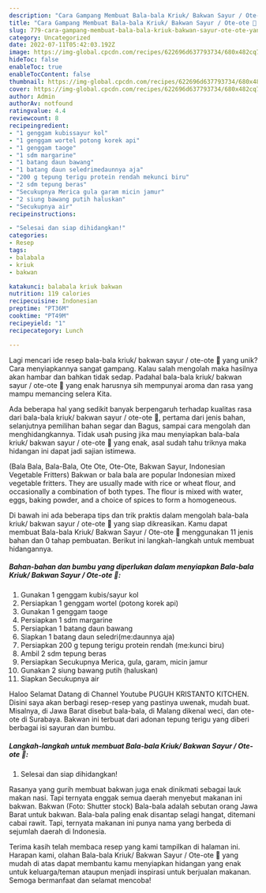 ```yaml
---
description: "Cara Gampang Membuat Bala-bala Kriuk/ Bakwan Sayur / Ote-ote 🥕 yang Bisa Manjain Lidah"
title: "Cara Gampang Membuat Bala-bala Kriuk/ Bakwan Sayur / Ote-ote 🥕 yang Bisa Manjain Lidah"
slug: 779-cara-gampang-membuat-bala-bala-kriuk-bakwan-sayur-ote-ote-yang-bisa-manjain-lidah
category: Uncategorized
date: 2022-07-11T05:42:03.192Z
image: https://img-global.cpcdn.com/recipes/622696d637793734/680x482cq70/bala-bala-kriuk-bakwan-sayur-ote-ote-foto-resep-utama.jpg
hideToc: false
enableToc: true
enableTocContent: false
thumbnail: https://img-global.cpcdn.com/recipes/622696d637793734/680x482cq70/bala-bala-kriuk-bakwan-sayur-ote-ote-foto-resep-utama.jpg
cover: https://img-global.cpcdn.com/recipes/622696d637793734/680x482cq70/bala-bala-kriuk-bakwan-sayur-ote-ote-foto-resep-utama.jpg
author: Admin
authorAv: notfound
ratingvalue: 4.4
reviewcount: 8
recipeingredient:
- "1 genggam kubissayur kol"
- "1 genggam wortel potong korek api"
- "1 genggam taoge"
- "1 sdm margarine"
- "1 batang daun bawang"
- "1 batang daun seledrimedaunnya aja"
- "200 g tepung terigu protein rendah mekunci biru"
- "2 sdm tepung beras"
- "Secukupnya Merica gula garam micin jamur"
- "2 siung bawang putih haluskan"
- "Secukupnya air"
recipeinstructions:

- "Selesai dan siap dihidangkan!"
categories:
- Resep
tags:
- balabala
- kriuk
- bakwan

katakunci: balabala kriuk bakwan 
nutrition: 119 calories
recipecuisine: Indonesian
preptime: "PT36M"
cooktime: "PT49M"
recipeyield: "1"
recipecategory: Lunch

---
```





Lagi mencari ide resep bala-bala kriuk/ bakwan sayur / ote-ote 🥕 yang unik? Cara menyiapkannya sangat gampang. Kalau salah mengolah maka hasilnya akan hambar dan bahkan tidak sedap. Padahal bala-bala kriuk/ bakwan sayur / ote-ote 🥕 yang enak harusnya sih mempunyai aroma dan rasa yang mampu memancing selera Kita.





Ada beberapa hal yang sedikit banyak berpengaruh terhadap kualitas rasa dari bala-bala kriuk/ bakwan sayur / ote-ote 🥕, pertama dari jenis bahan, selanjutnya pemilihan bahan segar dan Bagus, sampai cara mengolah dan menghidangkannya. Tidak usah pusing jika mau menyiapkan bala-bala kriuk/ bakwan sayur / ote-ote 🥕 yang enak,      asal sudah tahu triknya maka hidangan ini dapat jadi sajian istimewa.














(Bala Bala, Bala-Bala, Ote Ote, Ote-Ote, Bakwan Sayur, Indonesian Vegetable Fritters) Bakwan or bala bala are popular Indonesian mixed vegetable fritters. They are usually made with rice or wheat flour, and occasionally a combination of both types. The flour is mixed with water, eggs, baking powder, and a choice of spices to form a homogeneous.






Di bawah ini ada beberapa tips dan trik praktis dalam mengolah bala-bala kriuk/ bakwan sayur / ote-ote 🥕 yang siap dikreasikan. Kamu dapat membuat Bala-bala Kriuk/ Bakwan Sayur / Ote-ote 🥕 menggunakan 11 jenis bahan dan 0 tahap pembuatan. Berikut ini langkah-langkah untuk membuat hidangannya.

<!--inarticleads1-->

##### Bahan-bahan dan bumbu yang diperlukan dalam menyiapkan Bala-bala Kriuk/ Bakwan Sayur / Ote-ote 🥕:

1. Gunakan 1 genggam kubis/sayur kol
1. Persiapkan 1 genggam wortel (potong korek api)
1. Gunakan 1 genggam taoge
1. Persiapkan 1 sdm margarine
1. Persiapkan 1 batang daun bawang
1. Siapkan 1 batang daun seledri(me:daunnya aja)
1. Persiapkan 200 g tepung terigu protein rendah (me:kunci biru)
1. Ambil 2 sdm tepung beras
1. Persiapkan Secukupnya Merica, gula, garam, micin jamur
1. Gunakan 2 siung bawang putih (haluskan)
1. Siapkan Secukupnya air


Haloo Selamat Datang di Channel Youtube PUGUH KRISTANTO KITCHEN. Disini saya akan berbagi resep-resep yang pastinya uwenak, mudah buat. Misalnya, di Jawa Barat disebut bala-bala, di Malang dikenal weci, dan ote-ote di Surabaya. Bakwan ini terbuat dari adonan tepung terigu yang diberi berbagai isi sayuran dan bumbu. 

<!--inarticleads2-->

##### Langkah-langkah untuk membuat Bala-bala Kriuk/ Bakwan Sayur / Ote-ote 🥕:


1. Selesai dan siap dihidangkan!

Rasanya yang gurih membuat bakwan juga enak dinikmati sebagai lauk makan nasi. Tapi ternyata enggak semua daerah menyebut makanan ini bakwan. Bakwan (Foto: Shutter stock) Bala-bala adalah sebutan orang Jawa Barat untuk bakwan. Bala-bala paling enak disantap selagi hangat, ditemani cabai rawit. Tapi, ternyata makanan ini punya nama yang berbeda di sejumlah daerah di Indonesia. 

Terima kasih telah membaca resep yang kami tampilkan di halaman ini. Harapan kami, olahan Bala-bala Kriuk/ Bakwan Sayur / Ote-ote 🥕 yang mudah di atas dapat membantu kamu menyiapkan hidangan yang enak untuk keluarga/teman ataupun menjadi inspirasi untuk berjualan makanan. Semoga bermanfaat dan selamat mencoba!
